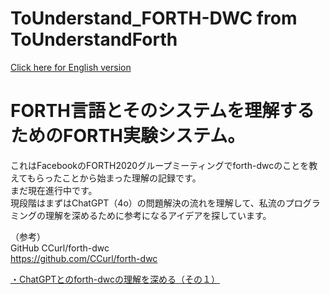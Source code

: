 # ToUnderstand_FORTH-DWC from ToUnderstandForth  
[ Click here for English version](README_ENG.md)   
  
# FORTH言語とそのシステムを理解するためのFORTH実験システム。  
  
これはFacebookのFORTH2020グループミーティングでforth-dwcのことを教えてもらったことから始まった理解の記録です。  
まだ現在進行中です。  
現段階はまずはChatGPT（4o）の問題解決の流れを理解して、私流のプログラミングの理解を深めるために参考になるアイデアを探しています。  
  
（参考）  
GitHub CCurl/forth-dwc  
https://github.com/CCurl/forth-dwc  
  
  
[・ChatGPTとのforth-dwcの理解を深める（その１）](https://chatgpt.com/share/6883f871-d73c-800c-b1e4-c9ac72bb274d)  
  




